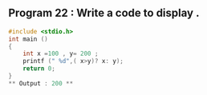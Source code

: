 ## Program 22 : Write a code to display .
```C
#include <stdio.h>
int main ()
{
    int x =100 , y= 200 ;
    printf (" %d",( x>y)? x: y);
    return 0;
}
** Output : 200 **
